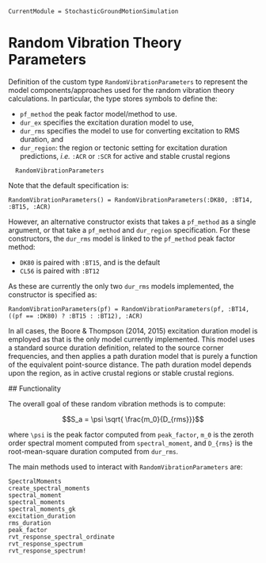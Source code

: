 ```@meta
CurrentModule = StochasticGroundMotionSimulation
```

# Random Vibration Theory Parameters
Definition of the custom type `RandomVibrationParameters` to represent the model components/approaches used for the random vibration theory calculations.
In particular, the type stores symbols to define the:
- `pf_method` the peak factor model/method to use.
- `dur_ex` specifies the excitation duration model to use,
- `dur_rms` specifies the model to use for converting excitation to RMS duration, and
- `dur_region`: the region or tectonic setting for excitation duration predictions, _i.e._ `:ACR` or `:SCR` for active and stable crustal regions

```@docs
  RandomVibrationParameters
```

Note that the default specification is:
```@example
RandomVibrationParameters() = RandomVibrationParameters(:DK80, :BT14, :BT15, :ACR)
```
However, an alternative constructor exists that takes a `pf_method` as a single argument, or that take a `pf_method` and `dur_region` specification.
For these constructors, the `dur_rms` model is linked to the `pf_method` peak factor method:
- `DK80` is paired with `:BT15`, and is the default
- `CL56` is paired with `:BT12` 

As these are currently the only two `dur_rms` models implemented, the constructor is specified as:
```@example
RandomVibrationParameters(pf) = RandomVibrationParameters(pf, :BT14, ((pf == :DK80) ? :BT15 : :BT12), :ACR)
```

In all cases, the Boore & Thompson (2014, 2015) excitation duration model is employed as that is the only model currently implemented.
This model uses a standard source duration definition, related to the source corner frequencies, and then applies a path duration model that is purely a function of the equivalent point-source distance.
The path duration model depends upon the region, as in active crustal regions or stable crustal regions.


## Functionality

The overall goal of these random vibration methods is to compute:
```math
S_a = \psi \sqrt{ \frac{m_0}{D_{rms}}}
```
where ``\psi`` is the peak factor computed from `peak_factor`, ``m_0`` is the zeroth order spectral moment computed from `spectral_moment`, and ``D_{rms}`` is the root-mean-square duration computed from `dur_rms`.

The main methods used to interact with `RandomVibrationParameters` are:

```@docs
SpectralMoments
create_spectral_moments
spectral_moment
spectral_moments
spectral_moments_gk
excitation_duration
rms_duration
peak_factor
rvt_response_spectral_ordinate
rvt_response_spectrum
rvt_response_spectrum!
```
